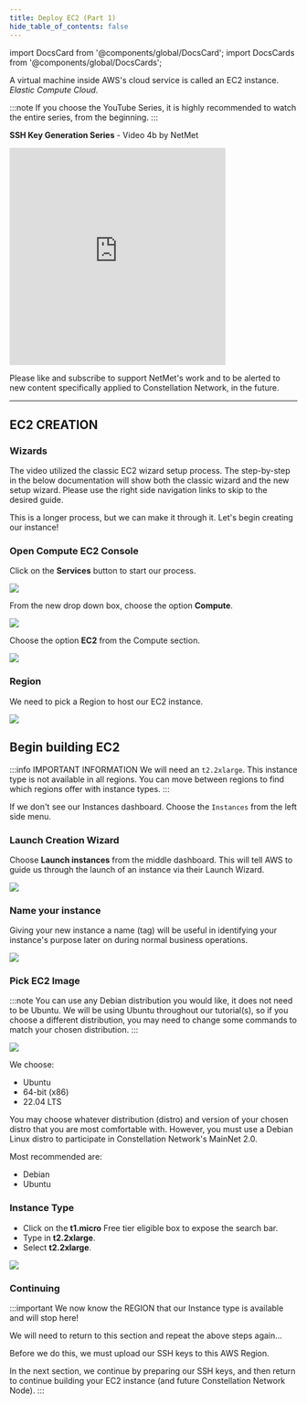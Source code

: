 ```yaml
---
title: Deploy EC2 (Part 1)
hide_table_of_contents: false
---
```

<intro-end />

import DocsCard from '@components/global/DocsCard';
import DocsCards from '@components/global/DocsCards';

<head>
  <title>Amazon Web Services (AWS)</title>
  <meta
    name="description"
    content="Begin the process of building an EC2 instance to turn into a Constellation Node."
  />
</head>

A virtual machine inside AWS's cloud service is called an EC2 instance. 
*Elastic Compute Cloud*.

:::note
If you choose the YouTube Series, it is highly recommended to watch the entire series, from the beginning.
:::
<br/>

**SSH Key Generation Series** - Video 4b by NetMet

<iframe width="75%" height="380" src="https://www.youtube.com/embed/0plYuXJwfOU" title="YouTube video player" frameborder="0" allow="accelerometer; autoplay; clipboard-write; encrypted-media; gyroscope; picture-in-picture" allowfullscreen></iframe>

Please like and subscribe to support NetMet's work and to be alerted to new content specifically applied to Constellation Network, in the future.

---

## EC2 CREATION

### Wizards
The video utilized the classic EC2 wizard setup process.  The step-by-step in the below documentation will show both the classic wizard and the new setup wizard.  Please use the right side navigation links to skip to the desired guide.

This is a longer process, but we can make it through it. Let's begin creating our instance!

### Open Compute EC2 Console 
Click on the **Services** button to start our process.

![](/img/validator_nodes/node-aws-ec2-services1.png)

From the new drop down box, choose the option **Compute**.

![](/img/validator_nodes/node-aws-ec2-services2.png)

Choose the option **EC2** from the Compute section.

![](/img/validator_nodes/node-aws-ec2-services3.png)

### Region

We need to pick a Region to host our EC2 instance.

![](/img/validator_nodes/node-aws-ec2-3.png)

## Begin building EC2

:::info IMPORTANT INFORMATION
We will need an `t2.2xlarge`. This instance type is not available in all regions.  You can move between regions to find which regions offer with instance types.
:::

If we don't see our Instances dashboard. Choose the `Instances` from the left side menu.

### Launch Creation Wizard

Choose **Launch instances** from the middle dashboard. This will tell AWS to guide us through the launch of an instance via their Launch Wizard.

![](/img/validator_nodes/node-aws-ec2-4a.png)

### Name your instance

Giving your new instance a name (tag) will be useful in identifying your instance's purpose later on during normal business operations.

![](/img/validator_nodes/node-aws-ec2-name-tag.png)

### Pick EC2 Image 

:::note
You can use any Debian distribution you would like, it does not need to be Ubuntu. We will be using Ubuntu throughout our tutorial(s), so if you choose a different distribution, you may need to change some commands to match your chosen distribution.
:::

![](/img/validator_nodes/node-aws-ec2-distro.png)

We choose:
  - Ubuntu
  - 64-bit (x86)
  - 22.04 LTS

You may choose whatever distribution (distro) and version of your chosen distro that you are most comfortable with. However, you must use a Debian Linux distro to participate in Constellation Network's MainNet 2.0.

Most recommended are:
  - Debian  
  - Ubuntu

### Instance Type

- Click on the **t1.micro** Free tier eligible box to expose the search bar.
- Type in **t2.2xlarge**.
- Select **t2.2xlarge**.

![](/img/validator_nodes/node-aws-ec2-instance-a.png)

### Continuing
:::important
We now know the REGION that our Instance type is available and will stop here!  

We will need to return to this section and repeat the above steps again...

Before we do this, we must upload our SSH keys to this AWS Region.  

In the next section, we continue by preparing our SSH keys, and then return to continue building your EC2 instance (and future Constellation Network Node).
:::